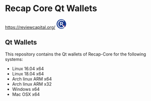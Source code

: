 Recap Core Qt Wallets
===========================

https://reviewcapital.org/  ![](share/recap32.png)


Qt Wallets
-------------

This repository contains the Qt wallets of Recap-Core for the following systems:

- Linux 16.04 x64
- Linux 18.04 x64
- Arch linux ARM x64
- Arch linux ARM x32
- Windows x64
- Mac OSX x64
